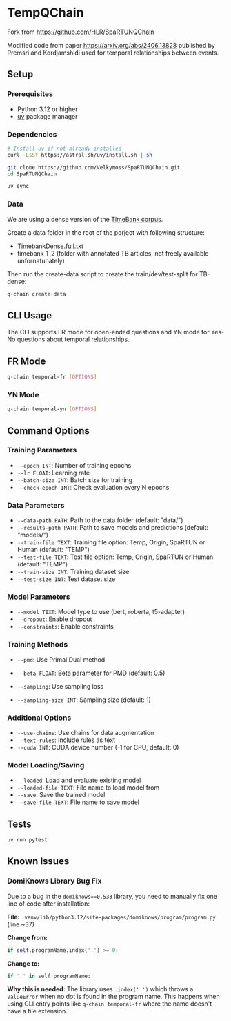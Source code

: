 # TempQChain



Fork from https://github.com/HLR/SpaRTUNQChain

Modified code from paper https://arxiv.org/abs/2406.13828 published by Premsri and Kordjamshidi used for temporal relationships between events.



## Setup

### Prerequisites
- Python 3.12 or higher
- [uv](https://docs.astral.sh/uv/) package manager

### Dependencies

```bash
# Install uv if not already installed
curl -LsSf https://astral.sh/uv/install.sh | sh

git clone https://github.com/Velkymoss/SpaRTUNQChain.git
cd SpaRTUNQChain

uv sync
```

### Data
We are using a dense version of the [TimeBank corpus](https://aclanthology.org/P14-2082/). 

Create a data folder in the root of the porject with following structure:
- [TimebankDense.full.txt](https://www.usna.edu/Users/cs/nchamber/caevo/TimebankDense.full.txt)
- timebank_1_2 (folder with annotated TB articles, not freely available unfornatunately)

Then run the create-data script to create the train/dev/test-split for TB-dense:
```bash
q-chain create-data
```


## CLI Usage

The CLI supports FR mode for open-ended questions and YN mode for Yes-No questions about temporal relationships.

## FR Mode
```bash
q-chain temporal-fr [OPTIONS]
```

### YN Mode
```bash
q-chain temporal-yn [OPTIONS]
```

## Command Options

### Training Parameters
- `--epoch INT`: Number of training epochs
- `--lr FLOAT`: Learning rate
- `--batch-size INT`: Batch size for training
- `--check-epoch INT`: Check evaluation every N epochs

### Data Parameters
- `--data-path PATH`: Path to the data folder (default: "data/")
- `--results-path PATH`: Path to save models and predictions (default: "models/")
- `--train-file TEXT`: Training file option: Temp, Origin, SpaRTUN or Human (default: "TEMP")
- `--test-file TEXT`: Test file option: Temp, Origin, SpaRTUN or Human (default: "TEMP")
- `--train-size INT`: Training dataset size
- `--test-size INT`: Test dataset size

### Model Parameters
- `--model TEXT`: Model type to use (bert, roberta, t5-adapter)
- `--dropout`: Enable dropout
- `--constraints`: Enable constraints

### Training Methods
- `--pmd`: Use Primal Dual method
- `--beta FLOAT`: Beta parameter for PMD (default: 0.5)
- `--sampling`: Use sampling loss

- `--sampling-size INT`: Sampling size (default: 1)

### Additional Options
- `--use-chains`: Use chains for data augmentation
- `--text-rules`: Include rules as text
- `--cuda INT`: CUDA device number (-1 for CPU, default: 0)

### Model Loading/Saving
- `--loaded`: Load and evaluate existing model
- `--loaded-file TEXT`: File name to load model from
- `--save`: Save the trained model
- `--save-file TEXT`: File name to save model

## Tests

```bash
uv run pytest
```
## Known Issues

### DomiKnows Library Bug Fix

Due to a bug in the `domiknows==0.533` library, you need to manually fix one line of code after installation:

**File:** `.venv/lib/python3.12/site-packages/domiknows/program/program.py` (line ~37)

**Change from:**
```python
if self.programName.index('.') >= 0:
```

**Change to:**
```python
if '.' in self.programName:
```

**Why this is needed:** The library uses `.index('.')` which throws a `ValueError` when no dot is found in the program name. This happens when using CLI entry points like `q-chain temporal-fr` where the name doesn't have a file extension.